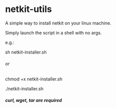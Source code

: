 netkit-utils
============

A simple way to install netkit on your linux machine.

Simply launch the script in a shell with no args.

e.g.: 

sh netkit-installer.sh
###### or
chmod +x netkit-installer.sh

./netkit-installer.sh

##### curl, wget, tar are required